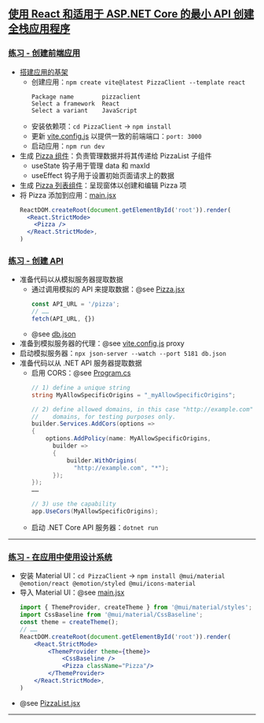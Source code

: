 ## [使用 React 和适用于 ASP.NET Core 的最小 API 创建全栈应用程序](https://learn.microsoft.com/zh-cn/training/modules/build-web-api-minimal-spa/)
### [练习 - 创建前端应用](https://learn.microsoft.com/zh-cn/training/modules/build-web-api-minimal-spa/3-exercise-create-front-end?tabs=github-codespaces)
- [搭建应用的基架](https://learn.microsoft.com/zh-cn/training/modules/build-web-api-minimal-spa/3-exercise-create-front-end?tabs=github-codespaces#scaffold-an-app)
    - 创建应用：`npm create vite@latest PizzaClient --template react`
        ```
        Package name        pizzaclient
        Select a framework  React
        Select a variant    JavaScript
        ```
    - 安装依赖项：`cd PizzaClient` → `npm install`
    - 更新 [vite.config.js](vite.config.js) 以提供一致的前端端口：`port: 3000`
    - 启动应用：`npm run dev`
- 生成 [Pizza 组件](src/Pizza.jsx)：负责管理数据并将其传递给 PizzaList 子组件
    - useState 钩子用于管理 data 和 maxId
    - useEffect 钩子用于设置初始页面请求上的数据
- 生成 [Pizza 列表组件](src/PizzaList.jsx)：呈现窗体以创建和编辑 Pizza 项
- 将 Pizza 添加到应用：[main.jsx](src/main.jsx)
    ```jsx
    ReactDOM.createRoot(document.getElementById('root')).render(
      <React.StrictMode>
        <Pizza />
      </React.StrictMode>,
    )
    ```
### [练习 - 创建 API](https://learn.microsoft.com/zh-cn/training/modules/build-web-api-minimal-spa/5-exercise-create-api)
- 准备代码以从模拟服务器提取数据
    - 通过调用模拟的 API 来提取数据：@see [Pizza.jsx](src/Pizza.jsx)
        ```jsx
        const API_URL = '/pizza';
        // ……
        fetch(API_URL, {})
        ```
    - @see [db.json](db.json)
- 准备到模拟服务器的代理：@see [vite.config.js](vite.config.js) proxy
- 启动模拟服务器：`npx json-server --watch --port 5181 db.json`
- 准备代码以从 .NET API 服务器提取数据
    - 启用 CORS：@see [Program.cs](../../PizzaStore/Program.cs)
        ```csharp
        // 1) define a unique string
        string MyAllowSpecificOrigins = "_myAllowSpecificOrigins";

        // 2) define allowed domains, in this case "http://example.com" and "*" = all
        //    domains, for testing purposes only.
        builder.Services.AddCors(options =>
        {
            options.AddPolicy(name: MyAllowSpecificOrigins,
              builder =>
              {
                  builder.WithOrigins(
                    "http://example.com", "*");
              });
        });
        ……

        // 3) use the capability
        app.UseCors(MyAllowSpecificOrigins);
        ```
    - 启动 .NET Core API 服务器：`dotnet run`
---
### [练习 - 在应用中使用设计系统](https://learn.microsoft.com/zh-cn/training/modules/build-web-api-minimal-spa/7-exercise-use-design-system)
- 安装 Material UI：`cd PizzaClient` → `npm install @mui/material @emotion/react @emotion/styled @mui/icons-material`
- 导入 Material UI：@see [main.jsx](src/main.jsx)
    ```jsx
    import { ThemeProvider, createTheme } from '@mui/material/styles';
    import CssBaseline from '@mui/material/CssBaseline';
    const theme = createTheme();
    // ……
    ReactDOM.createRoot(document.getElementById('root')).render(
        <React.StrictMode>
            <ThemeProvider theme={theme}>
                <CssBaseline />
                <Pizza className="Pizza"/>
            </ThemeProvider>
        </React.StrictMode>,
    )
    ```
- @see [PizzaList.jsx](src/PizzaList.jsx)
---
